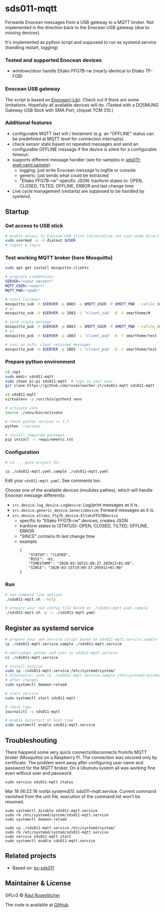 # sds011-mqtt

Forwards Enocean messages from a USB gateway to a MQTT broker. Not implemented is the direction back to the Enocean
USB gateway (due to missing devices).

It's implemented as python script and supposed to run as systemd service (handling restart, logging)


### Tested and supported Enocean devices

- windows/door handle Eltako FFG7B-rw (nearly identical to Eltako TF-FGB)


### Enocean USB gateway

The script is based on [Enocean(-Lib)](enocean-lib). Check out if there are some limitations. Hopefully all available
devices will do. (Tested with a DOSMUNG Gateway USB Stick with SMA Port, chipset TCM 310.)


### Additional features

- configurable MQTT last will / testament
  (e.g. an "OFFLINE" status can be predefined at MQTT level for connection interrupts)
- check sensor state based on repeated messages and send an configurable OFFLINE message if the device is silent
  for a configurable timeout.
- supports different message handler (see for samples in [sds011-mqtt.yaml.sample](./sds011-mqtt.yaml.sample)):
    - logging: just write Enocean message to logfile or console
    - generic: just sends what could be extracted
    - "Eltako FFG7B-rw"-specific JSON: tranform states to: OPEN, CLOSED, TILTED, OFFLINE, ERROR and last change time
- Live cycle management (restarts) are supposed to be handled by systemd.


## Startup

### Get access to USB stick
```bash
# enable access to Enocean USB stick (alternative set user mode directly)
sudo usermod -a -G dialout $USER
# logout & login
```

### Test working MQTT broker (here Mosquitto)
```bash
sudo apt-get install mosquitto-clients

# preprare credentials
SERVER="<your server>"
MQTT_USER="<user>"
MQTT_PWD="<pwd>"

# start listener
mosquitto_sub -h $SERVER -p 8883 -u $MQTT_USER -P $MQTT_PWD --cafile /etc/mosquitto/certs/ca.crt -i "client_sub" -d -t smarthome/#
# or
mosquitto_sub -h $SERVER -p 1883 -i "client_sub" -d -t smarthome/#

# send single message
mosquitto_pub -h $SERVER -p 8883 -u $MQTT_USER -P $MQTT_PWD --cafile /etc/mosquitto/certs/ca.crt -i "client_pub" -d -t smarthome/test -m "test_$(date)" -q 2
# or
mosquitto_pub -h $SERVER -p 1883 -i "client_pub" -d -t smarthome/test -m "test_$(date)" -q 2

# just as info: clear retained messages
mosquitto_pub -h $SERVER -p 1883 -i "client_pub" -d -t smarthome/test -n -r -d
```

### Prepare python environment
```bash
cd /opt
sudo mkdir sds011-mqtt
sudo chown pi:pi sds011-mqtt  # type in your user
git clone https://github.com/rosenloecher-it/sds011-mqtt sds011-mqtt

cd sds011-mqtt
virtualenv -p /usr/bin/python3 venv

# activate venv
source ./venv/bin/activate

# check python version >= 3.7
python --version

# install required packages
pip install -r requirements.txt
```

### Configuration

```bash
# cd ... goto project dir

cp ./sds011-mqtt.yaml.sample ./sds011-mqtt.yaml
```

Edit your `sds011-mqtt.yaml`. See comments too.

Choose one of the available devices (modules pathes), which will handle Enocean message differently:
- `src.device.log_device.LogDevice`: Log/print messages as it is.
- `src.device.generic_device.GenericDevice`: Forward messages as it is.
- `src.device.eltako_ffg7b_device.EltakoFFG7BDevice`
    - specific to "Eltako FFG7B-rw" devices; creates JSON
    - tranform states to (STATUS): OPEN, CLOSED, TILTED, OFFLINE, ERROR
    - "SINCE" contains th last change time
    - example
        ```
        {
            "STATUS": "CLOSED",
            "RSSI": -61,
            "TIMESTAMP": "2020-03-16T21:09:37.205911+01:00",
            "SINCE": "2020-03-15T19:09:37.205911+01:00"
        }
        ```

### Run

```bash
# see command line options
./sds011-mqtt.sh --help

# prepare your own config file based on ./sds011-mqtt.yaml.sample
./sds011-mqtt.sh -p -c ./sds011-mqtt.yaml
```

## Register as systemd service
```bash
# prepare your own service script based on sds011-mqtt.service.sample
cp ./sds011-mqtt.service.sample ./sds011-mqtt.service

# edit/adapt pathes and user in sds011-mqtt.service
vi ./sds011-mqtt.service

# install service
sudo cp ./sds011-mqtt.service /etc/systemd/system/
# alternativ: sudo cp ./sds011-mqtt.service.sample /etc/systemd/system//sds011-mqtt.service
# after changes
sudo systemctl daemon-reload

# start service
sudo systemctl start sds011-mqtt

# check logs
journalctl -u sds011-mqtt

# enable autostart at boot time
sudo systemctl enable sds011-mqtt.service
```

## Troubleshouting

There happend some very quick connects/disconnects from/to MQTT broker (Mosquitto) on a Raspberry Pi. The connection
was secured only by certificate. The problem went away after configuring user name and password for the MQTT broker.
On a Ubunutu system all was working fine even without user and password.

`sudo service sds011-mqtt status`

Mar 18 06:22:18 roofpi systemd[1]: sds011-mqtt.service: Current command vanished from the unit file, execution of the command list won't be resumed.

```
sudo systemctl disable sds011-mqtt.service
sudo rm /etc/systemd/system/sds011-mqtt.service
sudo systemctl daemon-reload

sudo cp ./sds011-mqtt.service /etc/systemd/system/
sudo rm /etc/systemd/system/sds011-mqtt.service
sudo service sds011-mqtt start
sudo systemctl enable sds011-mqtt.service
```


## Related projects

- Based on: [py-sds011](https://github.com/ikalchev/py-sds011)


## Maintainer & License

GPLv3 © [Raul Rosenlöcher](https://github.com/rosenloecher-it)

The code is available at [GitHub][home].

[home]: https://github.com/rosenloecher-it/sds011-mqtt

